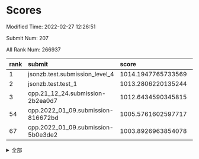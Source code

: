 # Scores

Modified Time: 2022-02-27 12:26:51

Submit Num: 207

All Rank Num: 266937

| rank |               submit               |       score        |       sigma        | pk_num |
| :--- | :--------------------------------- | :----------------- | :----------------- | :----- |
| 1    | jsonzb.test.submission_level_4     | 1014.1947765733569 | 0.8284733048718365 | 5157   |
| 2    | jsonzb.test.test_1                 | 1013.2806220135244 | 0.8046400880622936 | 5158   |
| 3    | cpp.21_12_24.submission-2b2ea0d7   | 1012.6434590345815 | 0.7968123904799143 | 5164   |
| 54   | cpp.2022_01_09.submission-816672bd | 1005.5761602597717 | 0.7274186536504664 | 5154   |
| 67   | cpp.2022_01_09.submission-5b0e3de2 | 1003.8926963854078 | 0.7116196426440682 | 5151   |


<details>
<summary>全部</summary>

| rank |                 submit                 |       score        |       sigma        | pk_num |
| :--- | :------------------------------------- | :----------------- | :----------------- | :----- |
| 1    | jsonzb.test.submission_level_4         | 1014.1947765733569 | 0.8284733048718365 | 5157   |
| 2    | jsonzb.test.test_1                     | 1013.2806220135244 | 0.8046400880622936 | 5158   |
| 3    | cpp.21_12_24.submission-2b2ea0d7       | 1012.6434590345815 | 0.7968123904799143 | 5164   |
| 4    | gobigger.level_3.submission_level_3_5  | 1011.5850909723891 | 0.7978511132292186 | 5160   |
| 5    | gobigger.level_3.submission_level_3_19 | 1011.5023571107231 | 0.7794985697204501 | 5157   |
| 6    | gobigger.level_3.submission_level_3_44 | 1011.3802200140525 | 0.7617788938903355 | 5163   |
| 7    | gobigger.level_3.submission_level_3_4  | 1011.183219462117  | 0.7720626180069482 | 5158   |
| 8    | gobigger.level_3.submission_level_3_15 | 1010.9166862467256 | 0.7782976590991572 | 5158   |
| 9    | gobigger.level_3.submission_level_3_34 | 1010.6357225689421 | 0.7578427573033322 | 5159   |
| 10   | gobigger.level_3.submission_level_3_38 | 1010.5996015287211 | 0.7642495563452358 | 5158   |
| 11   | gobigger.level_3.submission_level_3_18 | 1010.5568603695727 | 0.7588114929820712 | 5156   |
| 12   | gobigger.level_3.submission_level_3_7  | 1010.55525834243   | 0.7670536993674905 | 5159   |
| 13   | gobigger.level_3.submission_level_3_41 | 1010.3919465093136 | 0.7437731096683811 | 5155   |
| 14   | gobigger.level_3.submission_level_3_37 | 1010.3626095128313 | 0.7475984338696327 | 5153   |
| 15   | gobigger.level_3.submission_level_3_46 | 1010.3202530461851 | 0.7868493610011518 | 5158   |
| 16   | gobigger.level_3.submission_level_3_22 | 1010.2778584337964 | 0.7590723752366918 | 5153   |
| 17   | gobigger.level_3.submission_level_3_6  | 1010.2292893552524 | 0.7663403661056305 | 5154   |
| 18   | gobigger.level_3.submission_level_3_27 | 1010.1997396725102 | 0.7601442695649187 | 5158   |
| 19   | gobigger.level_3.submission_level_3_8  | 1010.1716991419812 | 0.7529738815123137 | 5159   |
| 20   | gobigger.level_3.submission_level_3_10 | 1010.1326430256371 | 0.7547525302638838 | 5153   |
| 21   | gobigger.level_3.submission_level_3_36 | 1010.1318467158316 | 0.7441441221352554 | 5156   |
| 22   | gobigger.level_3.submission_level_3_28 | 1010.1205034991781 | 0.7807778589069798 | 5159   |
| 23   | gobigger.level_3.submission_level_3_23 | 1010.0587679110708 | 0.7482409386387187 | 5161   |
| 24   | gobigger.level_3.submission_level_3_25 | 1010.054642607511  | 0.7768127134369003 | 5151   |
| 25   | gobigger.level_3.submission_level_3_32 | 1010.0462350456273 | 0.7547817330624673 | 5160   |
| 26   | gobigger.level_3.submission_level_3_35 | 1010.0356533230756 | 0.7706432818880593 | 5160   |
| 27   | gobigger.level_3.submission_level_3_39 | 1009.949592468939  | 0.7629386580867826 | 5154   |
| 28   | gobigger.level_3.submission_level_3_42 | 1009.949093989614  | 0.7465176643165826 | 5151   |
| 29   | gobigger.level_3.submission_level_3_45 | 1009.943740344899  | 0.7502918902564415 | 5159   |
| 30   | gobigger.level_3.submission_level_3_31 | 1009.91441212026   | 0.7367878331806144 | 5158   |
| 31   | gobigger.level_3.submission_level_3_24 | 1009.8861074232061 | 0.7662872551653972 | 5158   |
| 32   | gobigger.level_3.submission_level_3_48 | 1009.8823594649414 | 0.7443855633433129 | 5156   |
| 33   | gobigger.level_3.submission_level_3_33 | 1009.8797195039851 | 0.7590978208540383 | 5158   |
| 34   | gobigger.level_3.submission_level_3_1  | 1009.8211370948949 | 0.7421000972131471 | 5160   |
| 35   | gobigger.level_3.submission_level_3_3  | 1009.7010739928312 | 0.7377527232745936 | 5160   |
| 36   | gobigger.level_3.submission_level_3_14 | 1009.5989534810661 | 0.74623702319766   | 5159   |
| 37   | gobigger.level_3.submission_level_3_16 | 1009.5669013223766 | 0.7636446909041158 | 5156   |
| 38   | gobigger.level_3.submission_level_3_2  | 1009.4955460349158 | 0.7859439125089683 | 5158   |
| 39   | gobigger.level_3.submission_level_3_9  | 1009.4832977909989 | 0.7489184105059827 | 5163   |
| 40   | gobigger.level_3.submission_level_3_29 | 1009.4658428516904 | 0.7705020321808669 | 5154   |
| 41   | gobigger.level_3.submission_level_3_21 | 1009.3930004980565 | 0.760248242824688  | 5154   |
| 42   | gobigger.level_3.submission_level_3_47 | 1009.3585153015747 | 0.740193024634422  | 5158   |
| 43   | gobigger.level_3.submission_level_3_12 | 1009.3515006676065 | 0.7675531484245339 | 5159   |
| 44   | gobigger.level_3.submission_level_3_17 | 1009.3163815914533 | 0.7535027020491654 | 5160   |
| 45   | gobigger.level_3.submission_level_3_13 | 1009.3126800782625 | 0.7635165579119999 | 5154   |
| 46   | gobigger.level_3.submission_level_3_0  | 1009.151370188551  | 0.7661231013054033 | 5155   |
| 47   | gobigger.level_3.submission_level_3_30 | 1009.134150084105  | 0.7491261890005653 | 5160   |
| 48   | gobigger.level_3.submission_level_3_40 | 1008.9183319111764 | 0.7519845320612443 | 5161   |
| 49   | gobigger.level_3.submission_level_3_26 | 1008.7862777848826 | 0.764461553604781  | 5159   |
| 50   | gobigger.level_3.submission_level_3_43 | 1008.7620383219572 | 0.7259357228367928 | 5159   |
| 51   | gobigger.level_3.submission_level_3_49 | 1008.4837210434051 | 0.7321583733873552 | 5155   |
| 52   | gobigger.level_3.submission_level_3_20 | 1008.0326274799036 | 0.7516044725374668 | 5158   |
| 53   | gobigger.level_3.submission_level_3_11 | 1008.025089796913  | 0.7302177822710662 | 5159   |
| 54   | cpp.2022_01_09.submission-816672bd     | 1005.5761602597717 | 0.7274186536504664 | 5154   |
| 55   | gobigger.level_1.submission_level_1_42 | 1004.9964786103859 | 0.717632127392355  | 5158   |
| 56   | gobigger.level_1.submission_level_1_5  | 1004.8385723698793 | 0.6978600817320327 | 5159   |
| 57   | gobigger.level_1.submission_level_1_1  | 1004.7062189340185 | 0.7271925036644158 | 5160   |
| 58   | gobigger.level_1.submission_level_1_46 | 1004.5607541114443 | 0.72399958930774   | 5155   |
| 59   | gobigger.level_1.submission_level_1_13 | 1004.2552130506062 | 0.7234024750699294 | 5157   |
| 60   | gobigger.level_1.submission_level_1_29 | 1004.1589327212452 | 0.7195170424400339 | 5160   |
| 61   | gobigger.level_1.submission_level_1_19 | 1004.1400225128226 | 0.7217448409056708 | 5159   |
| 62   | gobigger.level_1.submission_level_1_34 | 1004.0816624982658 | 0.7226121701929606 | 5160   |
| 63   | gobigger.level_1.submission_level_1_17 | 1004.0781888602907 | 0.7214904715789632 | 5160   |
| 64   | gobigger.level_1.submission_level_1_7  | 1004.04887036246   | 0.7104265668498623 | 5160   |
| 65   | gobigger.level_1.submission_level_1_16 | 1003.9929097601529 | 0.7246975465937694 | 5164   |
| 66   | gobigger.level_1.submission_level_1_9  | 1003.992378469304  | 0.7224919772025418 | 5157   |
| 67   | cpp.2022_01_09.submission-5b0e3de2     | 1003.8926963854078 | 0.7116196426440682 | 5151   |
| 68   | gobigger.level_1.submission_level_1_36 | 1003.844713893791  | 0.7146381266602054 | 5154   |
| 69   | gobigger.level_1.submission_level_1_6  | 1003.8091316041606 | 0.7223248033895309 | 5159   |
| 70   | gobigger.level_1.submission_level_1_47 | 1003.8000695526822 | 0.7231540388581034 | 5158   |
| 71   | gobigger.level_1.submission_level_1_14 | 1003.7433252553122 | 0.7176867380050812 | 5161   |
| 72   | gobigger.level_1.submission_level_1_31 | 1003.6921744756906 | 0.7062097316989818 | 5160   |
| 73   | gobigger.level_1.submission_level_1_41 | 1003.6870385894146 | 0.7114901085530966 | 5160   |
| 74   | gobigger.level_1.submission_level_1_2  | 1003.587955738088  | 0.730694195234352  | 5152   |
| 75   | gobigger.level_1.submission_level_1_20 | 1003.4403668128557 | 0.7165588052345858 | 5158   |
| 76   | gobigger.level_1.submission_level_1_32 | 1003.4244669645188 | 0.7237200275204748 | 5160   |
| 77   | gobigger.level_1.submission_level_1_30 | 1003.3983312275957 | 0.712900303876114  | 5155   |
| 78   | gobigger.level_1.submission_level_1_40 | 1003.395456188335  | 0.7197510373796375 | 5154   |
| 79   | gobigger.level_1.submission_level_1_49 | 1003.3325182449943 | 0.7084012351540594 | 5158   |
| 80   | gobigger.level_1.submission_level_1_21 | 1003.3282243223471 | 0.7175944509979035 | 5160   |
| 81   | gobigger.level_1.submission_level_1_35 | 1003.3249362621389 | 0.7300746120609952 | 5159   |
| 82   | gobigger.level_1.submission_level_1_37 | 1003.3149467559532 | 0.7104290867811746 | 5159   |
| 83   | gobigger.level_1.submission_level_1_12 | 1003.2737499625026 | 0.7177203759219026 | 5159   |
| 84   | gobigger.level_1.submission_level_1_4  | 1003.2484259604531 | 0.7206076958660675 | 5160   |
| 85   | gobigger.level_1.submission_level_1_11 | 1003.2293303767211 | 0.7138295213136039 | 5155   |
| 86   | gobigger.level_1.submission_level_1_38 | 1003.1650646233284 | 0.7049317734920613 | 5161   |
| 87   | gobigger.level_1.submission_level_1_25 | 1003.1479775013294 | 0.72162032914682   | 5156   |
| 88   | gobigger.level_1.submission_level_1_18 | 1002.8399420811651 | 0.7072161553667963 | 5163   |
| 89   | gobigger.level_1.submission_level_1_10 | 1002.7599164013026 | 0.7202931107911178 | 5160   |
| 90   | gobigger.level_1.submission_level_1_15 | 1002.7488178018623 | 0.7169945302366318 | 5164   |
| 91   | gobigger.level_1.submission_level_1_0  | 1002.7175555902148 | 0.7068175622972254 | 5158   |
| 92   | gobigger.level_1.submission_level_1_39 | 1002.7036696599979 | 0.7111483781015102 | 5166   |
| 93   | gobigger.level_1.submission_level_1_48 | 1002.6906623005513 | 0.7181181512357463 | 5160   |
| 94   | gobigger.level_1.submission_level_1_44 | 1002.6723958107244 | 0.7179246312714672 | 5158   |
| 95   | gobigger.level_1.submission_level_1_43 | 1002.6072282790764 | 0.7105897536308595 | 5156   |
| 96   | gobigger.level_1.submission_level_1_33 | 1002.5779715958633 | 0.7097934574571565 | 5162   |
| 97   | gobigger.level_1.submission_level_1_8  | 1002.5606496664898 | 0.7049551052529102 | 5155   |
| 98   | gobigger.level_1.submission_level_1_24 | 1002.4572320760257 | 0.7068061694100435 | 5162   |
| 99   | gobigger.level_1.submission_level_1_22 | 1002.4157517727282 | 0.7115386841606633 | 5158   |
| 100  | gobigger.level_1.submission_level_1_28 | 1002.2923558304003 | 0.7131740325152772 | 5156   |
| 101  | gobigger.level_1.submission_level_1_3  | 1002.1554898813398 | 0.7078255182633812 | 5166   |
| 102  | gobigger.level_1.submission_level_1_23 | 1002.0663542552235 | 0.7098571324979381 | 5162   |
| 103  | gobigger.level_1.submission_level_1_26 | 1002.0486894774407 | 0.7140832508753001 | 5156   |
| 104  | gobigger.level_1.submission_level_1_27 | 1002.0195260849514 | 0.7191012708177151 | 5163   |
| 105  | gobigger.level_1.submission_level_1_45 | 1000.832403207632  | 0.7188495296274006 | 5163   |
| 106  | gobigger.random.submission_random_36   | 997.1826804553821  | 0.7155065590095376 | 5157   |
| 107  | gobigger.random.submission_random_38   | 997.0956277888837  | 0.7138652043404398 | 5159   |
| 108  | gobigger.random.submission_random_35   | 996.992022605575   | 0.702022195984602  | 5163   |
| 109  | gobigger.random.submission_random_28   | 996.8289941356462  | 0.7081398036634451 | 5160   |
| 110  | gobigger.random.submission_random_17   | 996.8041195411764  | 0.7020794689000708 | 5161   |
| 111  | gobigger.random.submission_random_23   | 996.7271211171288  | 0.7140458298327024 | 5153   |
| 112  | gobigger.random.submission_random_24   | 996.6700178093697  | 0.7034151379182206 | 5161   |
| 113  | gobigger.random.submission_random_0    | 996.6549525609105  | 0.7076862121176946 | 5151   |
| 114  | gobigger.random.submission_random_26   | 996.6062587932113  | 0.7109876859003667 | 5156   |
| 115  | gobigger.random.submission_random_22   | 996.526234698132   | 0.7122167187705865 | 5158   |
| 116  | gobigger.random.submission_random_33   | 996.4667459925522  | 0.7073084221828484 | 5156   |
| 117  | gobigger.random.submission_random_47   | 996.3887845230503  | 0.7056111210122811 | 5160   |
| 118  | gobigger.random.submission_random_4    | 996.3718114857459  | 0.7031314671215946 | 5163   |
| 119  | gobigger.random.submission_random_32   | 996.3241296028905  | 0.724109581641485  | 5157   |
| 120  | gobigger.random.submission_random_49   | 996.2580127940688  | 0.7033863660932534 | 5160   |
| 121  | gobigger.random.submission_random_3    | 996.1986849002482  | 0.703363213630746  | 5158   |
| 122  | gobigger.random.submission_random_15   | 996.187915667236   | 0.7075539756222591 | 5151   |
| 123  | gobigger.random.submission_random_34   | 996.1540335619624  | 0.6927186461224453 | 5155   |
| 124  | gobigger.random.submission_random_48   | 996.13952745612    | 0.7053070339273526 | 5162   |
| 125  | gobigger.random.submission_random_12   | 996.0579041520555  | 0.7101277348345675 | 5158   |
| 126  | gobigger.random.submission_random_37   | 996.0329395847311  | 0.6925770712181347 | 5160   |
| 127  | gobigger.random.submission_random_10   | 996.0110633711988  | 0.7173411589531643 | 5158   |
| 128  | gobigger.random.submission_random_5    | 996.0020349422773  | 0.7100633246363971 | 5163   |
| 129  | gobigger.random.submission_random_2    | 995.9789061196044  | 0.7257446738987415 | 5157   |
| 130  | gobigger.random.submission_random_20   | 995.9336067760781  | 0.7088812294848822 | 5162   |
| 131  | gobigger.random.submission_random_42   | 995.8716264116415  | 0.7098566561496756 | 5157   |
| 132  | gobigger.random.submission_random_6    | 995.7987591095545  | 0.7064176450445895 | 5162   |
| 133  | gobigger.random.submission_random_27   | 995.79802605764    | 0.708299283696777  | 5159   |
| 134  | gobigger.random.submission_random_13   | 995.7709545360136  | 0.7065563366311124 | 5159   |
| 135  | gobigger.random.submission_random_19   | 995.7520700098829  | 0.7120698121600917 | 5158   |
| 136  | gobigger.random.submission_random_21   | 995.6648576917803  | 0.703201698077386  | 5157   |
| 137  | gobigger.random.submission_random_43   | 995.6254734676838  | 0.7163031943832725 | 5160   |
| 138  | gobigger.random.submission_random_29   | 995.6212974781637  | 0.7187339955964155 | 5154   |
| 139  | gobigger.random.submission_random_7    | 995.5970300126548  | 0.7023390980999967 | 5155   |
| 140  | gobigger.random.submission_random_41   | 995.5492167562898  | 0.7100632176305114 | 5158   |
| 141  | gobigger.random.submission_random_46   | 995.5199050715148  | 0.709859870017     | 5161   |
| 142  | gobigger.random.submission_random_16   | 995.5016179475505  | 0.7105217151149389 | 5162   |
| 143  | gobigger.random.submission_random_39   | 995.4871470349727  | 0.711836450415304  | 5158   |
| 144  | gobigger.random.submission_random_18   | 995.3857509854356  | 0.7039784499158285 | 5159   |
| 145  | gobigger.random.submission_random_14   | 995.2956665580645  | 0.7094670286794968 | 5157   |
| 146  | gobigger.random.submission_random_40   | 995.2772834556184  | 0.7208324935502622 | 5158   |
| 147  | gobigger.random.submission_random_25   | 995.2457428150908  | 0.7099130284975452 | 5155   |
| 148  | gobigger.random.submission_random_9    | 995.2285676731177  | 0.7125236573894398 | 5159   |
| 149  | gobigger.random.submission_random_44   | 995.0794672417794  | 0.7195533372273191 | 5160   |
| 150  | gobigger.random.submission_random_45   | 995.0720372211773  | 0.7149350576949405 | 5158   |
| 151  | gobigger.random.submission_random_30   | 995.0457530881235  | 0.7175314488020137 | 5158   |
| 152  | gobigger.random.submission_random_1    | 995.0161379875502  | 0.7105069199811873 | 5158   |
| 153  | gobigger.random.submission_random_8    | 994.9494069540305  | 0.724550338249342  | 5158   |
| 154  | gobigger.random.submission_random_31   | 994.7225374316587  | 0.7213073094406798 | 5160   |
| 155  | gobigger.random.submission_random_11   | 994.7079072739228  | 0.7100696218237045 | 5158   |
| 156  | gobigger.level_2.submission_level_2_39 | 993.910300856402   | 0.7485670480314329 | 5157   |
| 157  | gobigger.level_2.submission_level_2_46 | 993.8388896544583  | 0.7201872241258034 | 5155   |
| 158  | gobigger.level_2.submission_level_2_30 | 993.442105419706   | 0.7155156834609461 | 5150   |
| 159  | gobigger.level_2.submission_level_2_29 | 993.2094966455257  | 0.7542926053239435 | 5157   |
| 160  | gobigger.level_2.submission_level_2_13 | 993.1970473781209  | 0.7278182074679647 | 5156   |
| 161  | gobigger.level_2.submission_level_2_1  | 993.0633555818195  | 0.728186243516255  | 5159   |
| 162  | gobigger.level_2.submission_level_2_12 | 993.0552881870184  | 0.7431530377139792 | 5156   |
| 163  | gobigger.level_2.submission_level_2_34 | 992.9922383918913  | 0.7439466334454217 | 5156   |
| 164  | gobigger.level_2.submission_level_2_19 | 992.9744647143655  | 0.7325057500480835 | 5161   |
| 165  | gobigger.level_2.submission_level_2_38 | 992.8594756980556  | 0.7388423016453857 | 5160   |
| 166  | gobigger.level_2.submission_level_2_43 | 992.8414352790771  | 0.7349790540485079 | 5157   |
| 167  | gobigger.level_2.submission_level_2_42 | 992.8246029436808  | 0.7378040314153393 | 5158   |
| 168  | gobigger.level_2.submission_level_2_27 | 992.7508956855324  | 0.7295575843062987 | 5155   |
| 169  | gobigger.level_2.submission_level_2_28 | 992.7139751195222  | 0.7401539202958352 | 5153   |
| 170  | gobigger.level_2.submission_level_2_32 | 992.5948983508142  | 0.7200130526709194 | 5158   |
| 171  | gobigger.level_2.submission_level_2_26 | 992.572239905701   | 0.7402642458946974 | 5160   |
| 172  | gobigger.level_2.submission_level_2_44 | 992.5673868596676  | 0.7279712758494911 | 5155   |
| 173  | gobigger.level_2.submission_level_2_24 | 992.5548945632215  | 0.7313954107680677 | 5159   |
| 174  | gobigger.level_2.submission_level_2_45 | 992.3288264074138  | 0.7329333123741443 | 5159   |
| 175  | gobigger.level_2.submission_level_2_35 | 992.3100106994473  | 0.7418573638408057 | 5160   |
| 176  | gobigger.level_2.submission_level_2_20 | 992.2977595575027  | 0.7495302477908234 | 5154   |
| 177  | gobigger.level_2.submission_level_2_25 | 992.2910991545778  | 0.7300318857125356 | 5158   |
| 178  | gobigger.level_2.submission_level_2_2  | 992.2327684144109  | 0.756666394234113  | 5156   |
| 179  | gobigger.level_2.submission_level_2_41 | 992.1498237102821  | 0.7429184406537289 | 5154   |
| 180  | gobigger.level_2.submission_level_2_16 | 992.139088956763   | 0.7608584563415367 | 5155   |
| 181  | gobigger.level_2.submission_level_2_21 | 992.1303779595233  | 0.7335838046899386 | 5158   |
| 182  | gobigger.level_2.submission_level_2_18 | 992.1053759247087  | 0.7454648654989691 | 5160   |
| 183  | gobigger.level_2.submission_level_2_14 | 992.0770014446929  | 0.7268490000553759 | 5158   |
| 184  | gobigger.level_2.submission_level_2_15 | 992.059023865623   | 0.7379575015409959 | 5163   |
| 185  | gobigger.level_2.submission_level_2_4  | 992.0304490342477  | 0.7385510517128163 | 5160   |
| 186  | gobigger.level_2.submission_level_2_9  | 992.0041453089865  | 0.7457845712974023 | 5157   |
| 187  | gobigger.level_2.submission_level_2_0  | 991.9586737336251  | 0.7362303460071656 | 5160   |
| 188  | gobigger.level_2.submission_level_2_23 | 991.9467245371995  | 0.7706219982563608 | 5163   |
| 189  | gobigger.level_2.submission_level_2_47 | 991.8888386379971  | 0.75463185516108   | 5161   |
| 190  | gobigger.level_2.submission_level_2_22 | 991.8152345396163  | 0.7457095168706301 | 5159   |
| 191  | gobigger.level_2.submission_level_2_37 | 991.7472859497661  | 0.7682654633159509 | 5159   |
| 192  | gobigger.level_2.submission_level_2_5  | 991.7415277622052  | 0.7552313783618196 | 5159   |
| 193  | gobigger.level_2.submission_level_2_40 | 991.7206325139424  | 0.7412262289238716 | 5159   |
| 194  | gobigger.level_2.submission_level_2_36 | 991.6621227794582  | 0.7539781759659733 | 5159   |
| 195  | gobigger.level_2.submission_level_2_48 | 991.5786955202009  | 0.7458478514304457 | 5162   |
| 196  | gobigger.level_2.submission_level_2_3  | 991.5170313350247  | 0.7490987954864126 | 5162   |
| 197  | gobigger.level_2.submission_level_2_17 | 991.389129449809   | 0.758909141598664  | 5157   |
| 198  | gobigger.level_2.submission_level_2_11 | 991.3707759705733  | 0.7575900966629432 | 5158   |
| 199  | gobigger.level_2.submission_level_2_7  | 991.353097971369   | 0.7490418160731447 | 5163   |
| 200  | gobigger.level_2.submission_level_2_33 | 991.3163814618023  | 0.7565525822270095 | 5157   |
| 201  | gobigger.level_2.submission_level_2_31 | 991.2600272297117  | 0.7489851363448521 | 5156   |
| 202  | gobigger.level_2.submission_level_2_49 | 991.2403520570133  | 0.7527621611002417 | 5161   |
| 203  | gobigger.level_2.submission_level_2_8  | 991.0773626464664  | 0.7624669572585097 | 5159   |
| 204  | gobigger.level_2.submission_level_2_10 | 990.9816483788214  | 0.765507843977902  | 5162   |
| 205  | gobigger.level_2.submission_level_2_6  | 990.8501298887496  | 0.7775778748546749 | 5156   |
| 206  | gobigger.none.submission_none_0        | 977.8704328629049  | 1.2917942403875773 | 5159   |
| 207  | gobigger.none.submission_none_1        | 975.9882889338217  | 1.483106520621639  | 5157   |

</details>